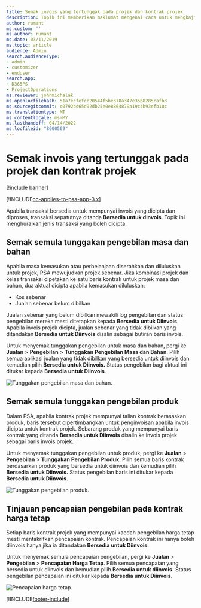 ```yaml
---
title: Semak invois yang tertunggak pada projek dan kontrak projek
description: Topik ini memberikan maklumat mengenai cara untuk mengkaji masa, perbelanjaan dan tunggakan produk, dan cara menandanya sebagai bersedia untuk penginvoisan.
author: rumant
ms.custom: ''
ms.author: rumant
ms.date: 03/11/2019
ms.topic: article
audience: Admin
search.audienceType:
- admin
- customizer
- enduser
search.app:
- D365PS
- ProjectOperations
ms.reviewer: johnmichalak
ms.openlocfilehash: 51a7ecfefcc20544f5be378a347e3568285cafb3
ms.sourcegitcommit: c0792bd65d92db25e0e8864879a19c4b93efb10c
ms.translationtype: MT
ms.contentlocale: ms-MY
ms.lasthandoff: 04/14/2022
ms.locfileid: "8600569"
---
```

# <a name="review-the-invoicing-backlog-on-projects-and-project-contracts"></a>Semak invois yang tertunggak pada projek dan kontrak projek

[!include [banner](../includes/psa-now-project-operations.md)]

[!INCLUDE[cc-applies-to-psa-app-3.x](../includes/cc-applies-to-psa-app-3x.md)]

Apabila transaksi bersedia untuk mempunyai invois yang dicipta dan diproses, transaksi sepatutnya ditanda **Bersedia untuk dinvois**. Topik ini menghuraikan jenis transaksi yang boleh dicipta.

## <a name="review-the-time-and-material-billing-backlog"></a>Semak semula tunggakan pengebilan masa dan bahan

Apabila masa kemasukan atau perbelanjaan diserahkan dan diluluskan untuk projek, PSA mewujudkan projek sebenar. Jika kombinasi projek dan kelas transaksi dipetakan ke satu baris kontrak untuk projek masa dan bahan, dua aktual dicipta apabila kemasukan diluluskan:

- Kos sebenar 
- Jualan sebenar belum dibilkan

Jualan sebenar yang belum dibilkan mewakili log pengebilan dan status pengebilan mereka mesti ditetapkan kepada **Bersedia untuk Diinvois**. Apabila invois projek dicipta, jualan sebenar yang tidak dibilkan yang ditandakan **Bersedia untuk Diinvois** disalin sebagai butiran baris invois.

Untuk menyemak tunggakan pengebilan untuk masa dan bahan, pergi ke **Jualan** \> **Pengebilan** \> **Tunggakan Pengebilan Masa dan Bahan**. Pilih semua aplikasi jualan yang tidak dibilkan yang bersedia untuk diinvois dan kemudian pilih **Bersedia untuk Diinvois.** Status pengebilan bagi aktual ini ditukar kepada **Bersedia untuk Diinvois**.

![Tunggakan pengebilan masa dan bahan.](media/TMBacklog.png)

## <a name="review-the-product-billing-backlog"></a>Semak semula tunggakan pengebilan produk

Dalam PSA, apabila kontrak projek mempunyai talian kontrak berasaskan produk, baris tersebut dipertimbangkan untuk penginvoisan apabila invois dicipta untuk kontrak projek. Sebarang produk yang mempunyai baris kontrak yang ditanda **Bersedia untuk Diinvois** disalin ke invois projek sebagai baris invois projek.

Untuk menyemak tunggakan pengebilan untuk produk, pergi ke **Jualan** \> **Pengebilan** \> **Tunggakan Pengebilan Produk**. Pilih semua baris kontrak berdasarkan produk yang bersedia untuk diinvois dan kemudian pilih **Bersedia untuk Diinvois.** Status pengebilan baris ini ditukar kepada **Bersedia untuk Diinvois**.

![Tunggakan pengebilan produk.](media/ProductBacklog.png)

## <a name="review-billing-milestones-on-fixed-price-contracts"></a>Tinjauan pencapaian pengebilan pada kontrak harga tetap

Setiap baris kontrak projek yang mempunyai kaedah pengebilan harga tetap mesti mentakrifkan pencapaian kontrak. Pencapaian kontrak ini hanya boleh diinvois hanya jika ia ditandakan **Bersedia untuk Diinvois**. 

Untuk menyemak semula pencapaian pengebilan, pergi ke **Jualan** \> **Pengebilan** \> **Pencapaian Harga Tetap**. Pilih semua pencapaian yang bersedia untuk diinvois dan kemudian pilih **Bersedia untuk diinvois.** Status pengebilan pencapaian ini ditukar kepada **Bersedia untuk Diinvois**.

![Pencapaian harga tetap.](media/FPBacklog.png)


[!INCLUDE[footer-include](../includes/footer-banner.md)]
